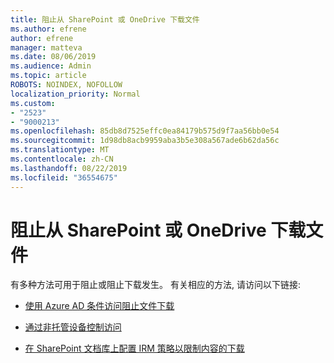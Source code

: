 ```yaml
---
title: 阻止从 SharePoint 或 OneDrive 下载文件
ms.author: efrene
author: efrene
manager: matteva
ms.date: 08/06/2019
ms.audience: Admin
ms.topic: article
ROBOTS: NOINDEX, NOFOLLOW
localization_priority: Normal
ms.custom:
- "2523"
- "9000213"
ms.openlocfilehash: 85db8d7525effc0ea84179b575d9f7aa56bb0e54
ms.sourcegitcommit: 1d98db8acb9959aba3b5e308a567ade6b62da56c
ms.translationtype: MT
ms.contentlocale: zh-CN
ms.lasthandoff: 08/22/2019
ms.locfileid: "36554675"
---
```

# <a name="prevent-files-from-being-downloaded-from-sharepoint-or-onedrive"></a>阻止从 SharePoint 或 OneDrive 下载文件

有多种方法可用于阻止或阻止下载发生。 有关相应的方法, 请访问以下链接:

- [使用 Azure AD 条件访问阻止文件下载](https://docs.microsoft.com/cloud-app-security/use-case-proxy-block-session-aad#create-a-block-download-policy-for-unmanaged-devices)

- [通过非托管设备控制访问](https://docs.microsoft.com/sharepoint/control-access-from-unmanaged-devices)

- [在 SharePoint 文档库上配置 IRM 策略以限制内容的下载](https://docs.microsoft.com/office365/securitycompliance/set-up-irm-in-sp-admin-center)
